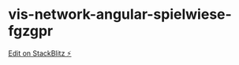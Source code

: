 # vis-network-angular-spielwiese-fgzgpr

[Edit on StackBlitz ⚡️](https://stackblitz.com/edit/vis-network-angular-spielwiese-fgzgpr)